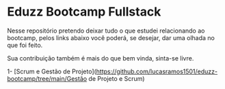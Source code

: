 # Eduzz Bootcamp Fullstack

Nesse repositório pretendo deixar tudo o que estudei relacionando ao bootcamp, pelos links abaixo
você poderá, se desejar, dar uma olhada no que foi feito.

Sua contribuição também é mais do que bem vinda, sinta-se livre.

1- [Scrum e Gestão de Projeto](https://github.com/lucasramos1501/eduzz-bootcamp/tree/main/Gestão de Projeto e Scrum)

